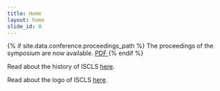 ```yaml
---
title: Home
layout: home
slide_id: 0
---
```


{% if site.data.conference.proceedings_path %}
The proceedings of the symposium are now available.
<a href="{{site.data.conference.proceedings_path}}" target="_blank" rel="noopener noreferrer">
    <span class="badge badge-primary mx-1">
        <i class="fa fa-download mr-1"></i>
        PDF
    </span>
</a>
{% endif %}

Read about the history of ISCLS [here](/history.html).

Read about the logo of ISCLS [here](/logo.html).